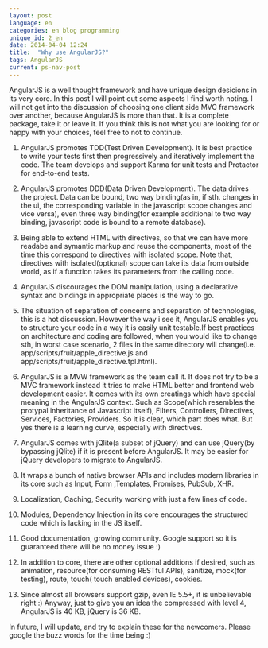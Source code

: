 ```yaml
---
layout: post
language: en
categories: en blog programming
unique_id: 2_en
date: 2014-04-04 12:24
title:  "Why use AngularJS?"
tags: AngularJS
current: ps-nav-post
---
```


AngularJS is a well thought framework and have unique design desicions in its very core. In this post I will point out some aspects I find  worth noting. I will not get into the discussion of choosing one client side MVC framework over another, because AngularJS is more than that. It is a complete package, take it or leave it. If you think this is not what you are looking for or happy with your choices, feel free to not to continue.

1. AngularJS promotes TDD(Test Driven Development). It is best practice to write your tests first then progressively and iteratively implement the code. The team develops and support Karma for unit tests and Protactor for end-to-end tests.

2. AngularJS promotes DDD(Data Driven Development). The data drives the project. Data can be bound, two way binding(as in, if sth. changes in the ui, the corresponding variable in the javascript scope changes and vice versa), even three way binding(for example additional to two way binding, javascript code is bound to a remote database).

3. Being able to extend HTML with directives, so that we can have more readabe and symantic markup and reuse the components, most of the time this correspond to directives with isolated scope. Note that, directives with isolated(optional) scope can take its data from outside world, as if a function takes its parameters from the calling code.

4. AngularJS discourages the DOM manipulation, using a declarative syntax and bindings in appropriate places is the way to go.

5. The situation of separation of concerns and separation of technologies, this is a hot discussion. However the way i see it, AngularJS enables you to structure your code in a way it is easily unit testable.If best practices on architecture and coding  are followed, when you would like to change sth, in worst case scenario, 2 files in the same directory will change(i.e. app/scripts/fruit/apple_directive.js and app/scripts/fruit/apple_directive.tpl.html).

6. AngularJS is a MVW framework as the team call it. It does not try to be a MVC framework instead it tries to make HTML better and frontend web development easier.
 It comes with its own creatings which have special meaning in the AngularJS context. Such as Scope(which resembles the protypal inheritance of Javascript itself),
  Filters, Controllers, Directives, Services, Factories, Providers. So it is clear, which part does what. But yes there is a learning curve, especially with directives.

7. AngularJS comes with jQlite(a subset of jQuery) and can use jQuery(by bypassing jQlite) if it is present before AngularJS. It may be easier for jQuery developers to migrate to AngularJS.

8. It wraps a bunch of native browser APIs and includes modern libraries in its core such as Input, Form ,Templates, Promises, PubSub, XHR.

9. Localization, Caching, Security working with just a few lines of code.

10. Modules, Dependency Injection in its core encourages the structured code which is lacking in the JS itself.

11. Good documentation, growing community. Google support so it is guaranteed there will be no money issue :)

12. In addition to core, there are other optional additions if desired, such as animation, resource(for consuming RESTful APIs), sanitize,
	 mock(for testing), route, touch( touch enabled devices), cookies.

13. Since almost all browsers support gzip, even IE 5.5+, it is unbelievable right :) Anyway, just to give you an idea the compressed with level 4, AngularJS is 40 KB, jQuery is 36 KB.

In future, I will update, and try to explain these for the newcomers. Please google the buzz words for the time being :)